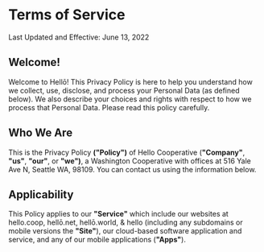 # Terms of Service
Last Updated and Effective: June 13, 2022

## Welcome!
Welcome to Hellō! This Privacy Policy is here to help you
understand how we collect, use, disclose, and process your
Personal Data (as defined below). We also describe your choices
and rights with respect to how we process that Personal Data.
Please read this policy carefully.

## Who We Are
This is the Privacy Policy **("Policy")** of Hello
Cooperative (**"Company"**, **"us"**,
**"our"**, or **"we")**, a Washington
Cooperative with offices at 516 Yale Ave N, Seattle WA, 98109. You
can contact us using the information below.

## Applicability
This Policy applies to our **"Service"** which
include our websites at hello.coop, hell&#333;.net, hell&#333;.world, &
hello (including any subdomains or mobile versions the
**"Site"**), our cloud-based software application and
service, and any of our mobile applications
(**"Apps"**).